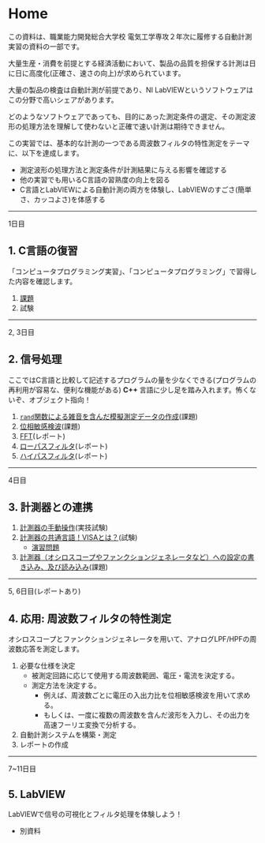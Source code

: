 # Home

この資料は、職業能力開発総合大学校 電気工学専攻２年次に履修する自動計測実習の資料の一部です。

大量生産・消費を前提とする経済活動において、製品の品質を担保する計測は日に日に高度化(正確さ、速さの向上)が求められています。

大量の製品の検査は自動計測が前提であり、NI LabVIEWというソフトウェアはこの分野で高いシェアがあります。

どのようなソフトウェアであっても、目的にあった測定条件の選定、その測定波形の処理方法を理解して使わないと正確で速い計測は期待できません。

この実習では、基本的な計測の一つである周波数フィルタの特性測定をテーマに、以下を達成します。
- 測定波形の処理方法と測定条件が計測結果に与える影響を確認する
- 他の実習でも用いるC言語の習熟度の向上を図る
- C言語とLabVIEWによる自動計測の両方を体験し、LabVIEWのすごさ(簡単さ、カッコよさ)を体感する

---
1日目
## 1. C言語の復習

「コンピュータプログラミング実習」、「コンピュータプログラミング」で習得した内容を確認します。

1. [課題](./1_1_Clang_Works.md)
2. 試験

---
2, 3日目
## 2. 信号処理

ここではC言語と比較して記述するプログラムの量を少なくできる(プログラムの再利用が容易な、便利な機能がある) **C++** 言語に少し足を踏み入れます。怖くないぞ、オブジェクト指向！

1. [`rand`関数による雑音を含んだ模擬測定データの作成](./2_1_GenerateWaveform.md)(課題)
1. [位相敏感検波](./2_2_PSD.md)(課題)
1. [FFT](2_3_FFT.md)(レポート)
1. [ローパスフィルタ](./2_4_LPF.md)(レポート)
1. [ハイパスフィルタ](./2_5_HPF.md)(レポート)

---
4日目
## 3. 計測器との連携
1. [計測器の手動操作](./3_1_ScopeTrainer.md)(実技試験)
1. [計測器の共通言語！VISAとは？](./3_2_0_VISA.md)(試験)
   - [演習問題](./3_2_1_VISA_Works.md)
1. [計測器（オシロスコープやファンクションジェネレータなど）への設定の書き込み、及び読み込み](./3_3_VISA_Works2.md)(課題)

---
5, 6日目(レポートあり)
## 4. 応用: 周波数フィルタの特性測定

オシロスコープとファンクションジェネレータを用いて、アナログLPF/HPFの周波数応答を測定します。

1. 必要な仕様を決定
   - 被測定回路に応じて使用する周波数範囲、電圧・電流を決定する。
   - 測定方法を決定する。
     - 例えば、周波数ごとに電圧の入出力比を位相敏感検波を用いて求める。
     - もしくは、一度に複数の周波数を含んだ波形を入力し、その出力を高速フーリエ変換で分析する。
1. 自動計測システムを構築・測定
1. レポートの作成

---
7~11日目
## 5. LabVIEW

LabVIEWで信号の可視化とフィルタ処理を体験しよう！
- 別資料
